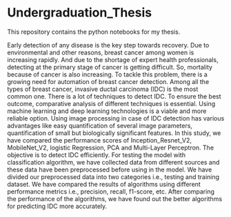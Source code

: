 # Undergraduation_Thesis
This repository contains the python notebooks for my thesis. 

Early detection of any disease is the key step towards recovery. 
Due to environmental and other reasons, breast cancer among women is increasing rapidly. And due to the shortage of expert health professionals, 
detecting at the primary stage of cancer is getting difficult. So, mortality because of cancer is also increasing. To tackle this problem, there 
is a growing need for automation of breast cancer detection. Among all the types of breast cancer, invasive ductal carcinoma (IDC) is the most common one. 
There is a lot of techniques to detect IDC. To ensure the best outcome, comparative analysis of different techniques is essential. Using machine learning and 
deep learning technologies is a viable and more reliable option. Using image processing in case of IDC detection has various advantages like easy quantification 
of several image parameters, quantification of small but biologically significant features. In this study, we have compared the performance scores of Inception_Resnet_V2, 
MobileNet_V2, logistic Regression, PCA and Multi-Layer Perceptron. The objective is to detect IDC efficiently. For testing the model with classification algorithm, 
we have collected data from different sources and these data have been preprocessed before using in the model. We have divided our preprocessed data into 
two categories i.e., testing and training dataset. We have compared the results of algorithms using different performance metrics 
i.e., precision, recall, f1-score, etc. After comparing the performance of the algorithms, we have found out the better algorithms for predicting IDC more accurately. 
